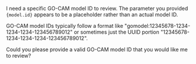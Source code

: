 I need a specific GO-CAM model ID to review. The parameter you provided `{model.id}` appears to be a placeholder rather than an actual model ID.

GO-CAM model IDs typically follow a format like "gomodel:12345678-1234-1234-1234-123456789012" or sometimes just the UUID portion "12345678-1234-1234-1234-123456789012".

Could you please provide a valid GO-CAM model ID that you would like me to review?
